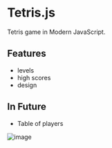 # Tetris.js

Tetris game in Modern JavaScript.

## Features

- levels
- high scores
- design


## In Future

- Table of players

![image]("https://raw.githubusercontent.com/Laith404/Tetris.js/master/assets/image-screen.png")
